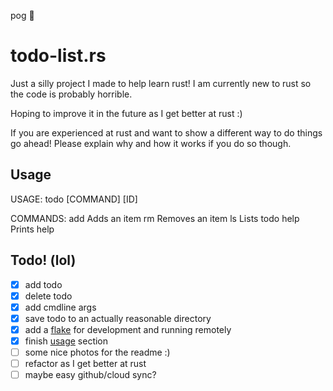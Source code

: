 pog  :crab:
# todo-list.rs
Just a silly project I made to help learn rust!
I am currently new to rust so the code is probably horrible.

Hoping to improve it in the future as I get better at rust :)

If you are experienced at rust and want to show a different way to do things go ahead! Please explain why and how it works if you do so though.

## Usage
USAGE: todo [COMMAND] [ID]

COMMANDS:
add     Adds an item
rm      Removes an item
ls      Lists todo 
help    Prints help

## Todo! (lol)
- [x] add todo
- [x] delete todo
- [x] add cmdline args
- [x] save todo to an actually reasonable directory
- [x] add a [flake](https://nixos.wiki/wiki/Flakes) for development and running remotely
- [x] finish [usage](https://github.com/Pickles888/todo-list.rs?tab=readme-ov-file#usage) section
- [ ] some nice photos for the readme :)
- [ ] refactor as I get better at rust
- [ ] maybe easy github/cloud sync?
